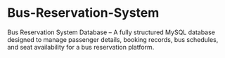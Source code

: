 # Bus-Reservation-System
Bus Reservation System Database – A fully structured MySQL database designed to manage passenger details, booking records, bus schedules, and seat availability for a bus reservation platform.
